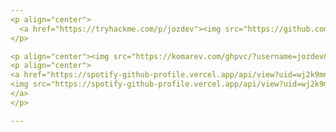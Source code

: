 ```yaml
---
<p align="center">
  <a href="https://tryhackme.com/p/jozdev"><img src="https://github.com/jozdev/jozdev/blob/main/assets/thm_trophie.png"></a>
</p>

<p align="center"><img src="https://komarev.com/ghpvc/?username=jozdev&style=flat-square" /></p>
<p align="center">
<a href="https://spotify-github-profile.vercel.app/api/view?uid=wj2k9mnpz8rif2wbjycvxginb&redirect=true">
<img src="https://spotify-github-profile.vercel.app/api/view?uid=wj2k9mnpz8rif2wbjycvxginb&cover_image=true&theme=novatorem&bar_color=474847&bar_color_cover=false" />
</a>
</p>

---
```


